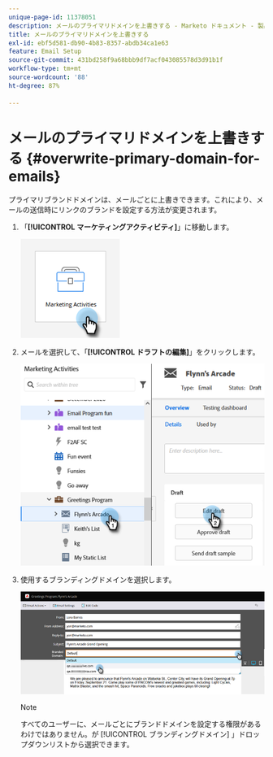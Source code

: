 ```yaml
---
unique-page-id: 11378051
description: メールのプライマリドメインを上書きする - Marketo ドキュメント - 製品ドキュメント
title: メールのプライマリドメインを上書きする
exl-id: ebf5d581-db90-4b83-8357-abdb34ca1e63
feature: Email Setup
source-git-commit: 431bd258f9a68bbb9df7acf043085578d3d91b1f
workflow-type: tm+mt
source-wordcount: '88'
ht-degree: 87%

---
```


# メールのプライマリドメインを上書きする {#overwrite-primary-domain-for-emails}

プライマリブランドドメインは、メールごとに上書きできます。これにより、メールの送信時にリンクのブランドを設定する方法が変更されます。

1. 「**[!UICONTROL マーケティングアクティビティ]**」に移動します。

   ![](assets/overwrite-primary-domain-for-emails-1.png)

1. メールを選択して、「**[!UICONTROL ドラフトの編集]**」をクリックします。

   ![](assets/overwrite-primary-domain-for-emails-2.png)

1. 使用するブランディングドメインを選択します。

   ![](assets/overwrite-primary-domain-for-emails-3.png)

   >[!NOTE]
   >
   >すべてのユーザーに、メールごとにブランドドメインを設定する権限があるわけではありません。が [!UICONTROL ブランディングドメイン] 」ドロップダウンリストから選択できます。
